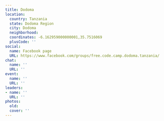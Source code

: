 ```yaml
---
title: Dodoma
location:
  country: Tanzania
  state: Dodoma Region
  city: Dodoma
  neighborhood: 
  coordinates: -6.162959000000001,35.7516069
  plusCode: ''
social:
  name: Facebook page
  URL: https://www.facebook.com/groups/free.code.camp.dodoma.tanzania/
chat:
  name: ''
  URL: ''
event:
  name: ''
  URL: ''
leaders:
- name: ''
  URL: ''
photos:
  old: 
  cover: ''
---
```

